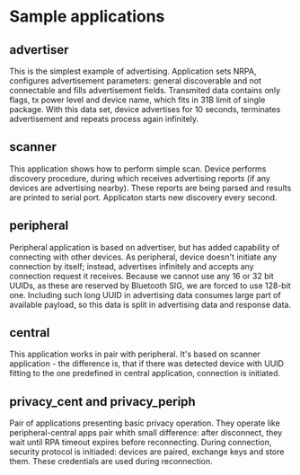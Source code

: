 <!--
#
# Licensed to the Apache Software Foundation (ASF) under one
# or more contributor license agreements.  See the NOTICE file
# distributed with this work for additional information
# regarding copyright ownership.  The ASF licenses this file
# to you under the Apache License, Version 2.0 (the
# "License"); you may not use this file except in compliance
# with the License.  You may obtain a copy of the License at
#
# http://www.apache.org/licenses/LICENSE-2.0
#
# Unless required by applicable law or agreed to in writing,
# software distributed under the License is distributed on an
# "AS IS" BASIS, WITHOUT WARRANTIES OR CONDITIONS OF ANY
#  KIND, either express or implied.  See the License for the
# specific language governing permissions and limitations
# under the License.
#
-->

# Sample applications

## advertiser

This is the simplest example of advertising. Application sets NRPA, configures
advertisement parameters: general discoverable and not connectable and fills
advertisement fields. Transmited data contains only flags, tx power level and
device name, which fits in 31B limit of single package. With this data set,
device advertises for 10 seconds, terminates advertisement and repeats process
again infinitely.

## scanner

This application shows how to perform simple scan. Device performs discovery
procedure, during which receives advertising reports (if any devices are
advertising nearby). These reports are being parsed and results are printed to
serial port. Applicaton starts new discovery every second.

## peripheral

Peripheral application is based on advertiser, but has added capability of
connecting with other devices. As peripheral, device doesn't initiate any
connection by itself; instead, advertises infinitely and accepts any connection
request it receives. Because we cannot use any 16 or 32 bit UUIDs, as these are
reserved by Bluetooth SIG, we are forced to use 128-bit one. Including such
long UUID in advertising data consumes large part of available payload, so this
data is split in advertising data and response data.

## central

This application works in pair with peripheral. It's based on scanner
application - the difference is, that if there was detected device with UUID
fitting to the one predefined in central application, connection is initiated.

## privacy_cent and privacy_periph

Pair of applications presenting basic privacy operation. They operate like
peripheral-central apps pair whith small difference: after disconnect,
they wait until RPA timeout expires before reconnecting. During connection,
security protocol is initiaded: devices are paired, exchange keys and store
them. These credentials are used during reconnection.
